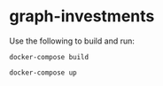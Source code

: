 # graph-investments

Use the following to build and run:

```shell
docker-compose build
```

```shell
docker-compose up
```